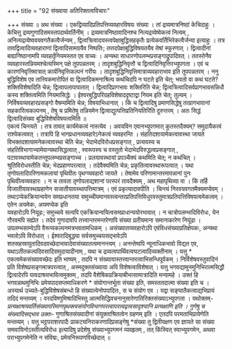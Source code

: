 +++
title = "92 संख्याया अतिरिक्तत्वविचारः"

+++
संख्या ॥ अथ संख्या । एकद्विव्यादिप्रतिपत्तिव्यवहारविषयः संख्या । तां द्रव्यमात्रनिष्ठां केचिदाहुः । केचित्तु द्रव्यगुणादिसमस्तपदार्थवर्तिनीम् । द्रव्यमात्रनिष्ठावादिनश्च नित्यद्रव्येष्वेकत्वं नित्यम् , अनित्यद्रव्येष्ववयवगतैकत्वैर्जन्यम् , द्वित्वत्रित्वादयस्त्वपेक्षाबुद्धिसहकृतैः प्रत्येकवर्तिभिरेकत्वैर्जन्या इत्याहुः । तत्र तावद्वित्वादिव्यवहाराणां द्वित्वादिसामग्रयैव निष्पतिः; तत्तदपेक्षाबुद्धिविषयतयैव तेषां स्फुरणात् । द्वित्वादीनां बाह्यनिष्ठानामपि व्यवहर्तृनियमस्तत एव वाच्यः । अन्यथा साधारणोपलम्भप्रसङ्गाद्रूपादिवत् । ततस्तेनैव व्यवहारस्तन्नियमश्चेत्यस्मिन् पक्षे तूपपन्नतरम् । तादृशबुद्धिनिवृत्तौ च द्वित्वादिनिवृत्तिरभ्युपगता । एवं च कारणनिवृत्तिमात्रात् कार्यनिवृत्तिकल्पनं गरीयः । तादृशबुद्धिनिवृत्तिमात्राव्यवहाराभाव इति तूपपन्नतरम् । ननु बुद्धिविशेष एव तात्त्विकमारोपितं वा द्वित्वादिकमनाश्रित्य कथंचिदपि न घटते इति चेत्; भवतो वा कथं घटते? शक्तिविशेषादिति चेन्न; द्वित्वापलापापातात् । द्वित्वादिप्रागभावः शक्तिरिति चेन्न; द्वित्वत्रित्वादिसर्वप्रागभावसन्निधौ कस्य शक्तित्वमिति नियमासिद्धेः । ईश्वरबुद्धिपरिग्रहविशेषाददृष्टाद्वा नियम इति चेत्; तुल्यम् । निर्विषयव्यवहारप्रसङ्गो वैषम्यमिति चेन्न; विषयाभिधानात् । किं च द्वित्वादिषु प्रमाणसिद्धेषु तत्प्रागभावानां सहकारित्वकल्पनम् , तेषु च प्रमितेषु तन्नियमेन द्वित्वाद्युत्पत्तिप्रतिनियतिरिति दुरुत्तरम् । अतः सिद्धं द्वित्वादिसंख्या बुद्धिविशेषविषयत्वमिति ॥  
एकत्वं चिन्त्यते । तत्र तावत् कार्यमेकत्वं नास्त्येव । अवयविन एवानभ्युपगमात् कुतस्तदैक्यम्? समुदायैकत्वं राश्येकत्ववत् । तत्रापि हि भागप्रधानव्यवहारेऽनेकत्वं व्यवहरन्ति । संहतिदशायामेकत्वावस्था जायते विभक्तदशायामनेकत्वावस्था चेति चेन्न; भेदाभेदविरोधप्रसङ्गात् , प्रत्ययस्य च संहतिविभागाभ्यामेवान्यथासिद्धत्वात् , स्वरूपस्य च वस्तुतो भेदाभेदविरुद्धत्वप्रसङ्गात् , पटावस्थायामेकतन्तूपलम्भप्रसङ्गाच्च । प्रलयावस्थायां प्रपञ्चैक्यं कथमिति चेत्; न कथंचित् । श्रुतिविरोधस्तीति चेन्न; भेदप्रहाणपरत्वात् । तदेवैक्यमिति चेन्न; प्रकृतित्वावस्थारूपत्वात् । यथा तृणोपलादिपरिणामकलायां पृथिवीतः पृथग्व्यवहारो जायते । तेषामेव परिणामान्तरमापन्नानां पुनः पृथिवीत्वव्यवहारः । न च तावता तृणोपलाद्यशानां परस्परं तावदैक्यम् , अथ महापृथिव्या वा । किं तर्हि विजातीयावस्थाप्रहाणेन सजातीयावस्थापत्तिमात्रम् । एवं प्रकृत्यादावपीति । चिन्त्यं निरवयवगतमैक्यमप्येवम् । तथाऽप्येकक्रियान्वयेन समप्रधानतया समुच्चीयमानवस्त्वन्तरप्रतिपत्तिविधुरवस्तुमात्रप्रतिपत्तिविषयत्वमेकत्वम् । एतेन अयमेकः, अयमप्येक इति  
यवहारोऽपि नियूढः; समुच्चये सत्यपि एकक्रियान्वयित्वसमप्राधान्ययोरभावात् । न चात्रोपलम्भादिविरोधः, येन गौरवमपि सह्येत । तदेवं गुणादावपि तत्त्वान्तरमन्तरेणापि संख्या प्रतीयमाना समानाकारेण नियूंढा । उपलम्भसाम्येऽपि वैरूप्यकल्पनमत्रभवतामधिकम् । असंख्यातव्यवहारोऽपि एवंविधसंख्याप्रतिक्षेपकः, अन्यथा भवतोऽपि विरोधात् । ईश्वरादिबुद्ध्या सर्वसमुच्चयसद्भावेऽपि शतसहस्रायुतादिवदवच्छेदाभावादेवासंख्यातत्वमानन्त्यम् । अनन्तेष्वपि न्यूनाधिकभावो विद्यत एव, यथाऽतीतकल्पदिवसादिसमुदायादीनाम् , यथा च द्रव्यत्वपार्थिवत्वघटत्वादिव्यक्तीनाम् । यत्तु * एकत्वमेकसंख्यावच्छेदः इति भाष्यम् , तदपि न संख्यायास्तत्त्वान्तरत्वाभिसन्धिपूर्वकम् । निर्विशेषवस्तुवादिनं प्रति विशेषप्रसङ्गमात्रपरत्वात् , अस्मदुक्तसंख्याया अपि विशेषत्वाविशेषात् । यत्तु भगवद्यामुनमुनिभिरात्मसिद्धौ द्वित्वादेरपि यावदाश्रयभावित्वमुक्तम् , तदपि वैशेषिकप्रक्रियाबीभत्सामात्रादिति मन्यामहे । उक्तं हि भगवन्नाथमुनिभिः प्रमेयपादसप्तमाधिकरणे * संयोगान्तर्भूता संख्या इति, समस्ततदात्मा संख्या इति च । अस्यार्थ उच्यते-बुद्धिविशेषसंबन्धो हि संख्यात्वेनोपपादितः, स च संयोग एव । यद्वा सङ्घातैकत्वाद्यभिप्रायं तदिदं मन्तव्यम् । वरदविष्णुमिश्रादिभिस्तु आत्मसिद्धिवचनानुसारेणातिरिक्तसंख्याऽभ्युपगता । यथोक्तम्-*प्रत्यक्षाश्रयवर्तिसंख्यापरिमाणपृथक्त्वसंयोगविभागपरत्वापरत्वद्वत्वसादृश्यानि प्रत्यक्षाणि इति । गुणेषु च संख्यादिसद्भाव उक्तः-* गुणाश्रितसंख्यादीनां संयुक्ताश्रितत्वेन ग्रहणम् इति । एतदपि परमताभिप्रायेणेति मन्तव्यम् । यत्तु भट्टपराशरपादैः प्राकट्यनिराकरणादिप्रसङ्गेषु *संख्या तु द्वितीयक्षण एव ज्ञायते सा संख्या समवायिनोऽस्तीत्यविरोधः इत्यादिषु प्रदेशेषु संख्याभ्युपगमनं व्यवहृतम् , तत् किंस्वित् स्वाभ्युपगमेन, अथवा पराभ्युपगमेनेति न संविद्मः, प्रमेयनिरूपणविच्छेदात् ॥